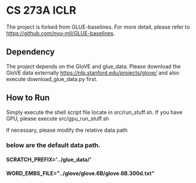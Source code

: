 # CS 273A ICLR

The project is forked from GLUE-baselines. For more detail, please refer to https://github.com/nyu-mll/GLUE-baselines.

## Dependency

The project depends on the GloVE and glue_data. Please download the GloVE data externally https://nlp.stanford.edu/projects/glove/ and also execute download_glue_data.py first.


## How to Run

Simply execute the shell script file locate in src/run_stuff.sh. If you have GPU, please execute src/gpu_run_stuff.sh

If necessary, please modify the relative data path

### below are the default data path.

#### SCRATCH_PREFIX='../glue_data/'

#### WORD_EMBS_FILE="../glove/glove.6B/glove.6B.300d.txt"
